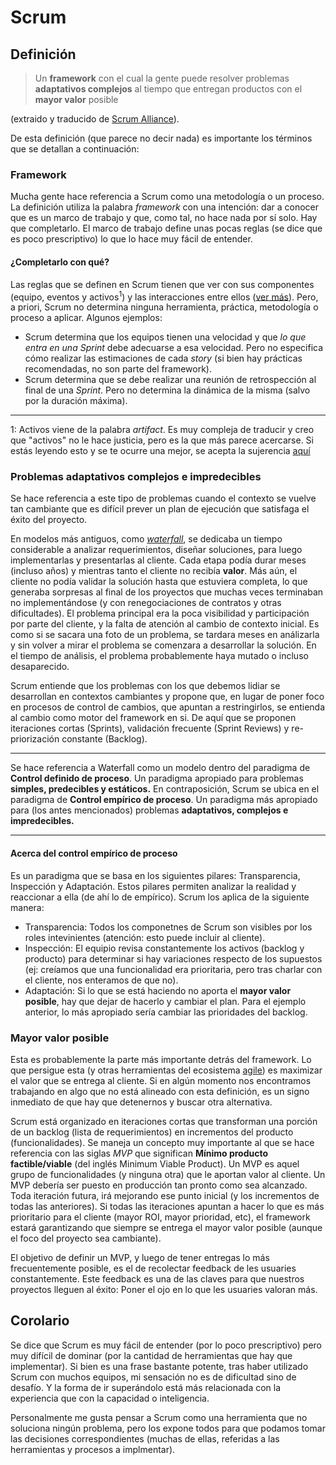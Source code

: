 # Scrum

## Definición

> Un **framework** con el cual la gente puede resolver problemas **adaptativos complejos** al tiempo que entregan productos con el **mayor valor** posible

(extraido y traducido de [Scrum Alliance](https://www.scrumalliance.org/about-scrum/definition)).

De esta definición (que parece no decir nada) es importante los términos que se detallan a continuación:

### Framework

Mucha gente hace referencia a Scrum como una metodología o un proceso. La definición utiliza la palabra *framework* con una intención: dar a conocer que es un marco de trabajo y que, como tal, no hace nada por sí solo. Hay que completarlo. El marco de trabajo define unas pocas reglas (se dice que es poco prescriptivo) lo que lo hace muy fácil de entender.

#### ¿Completarlo con qué?

Las reglas que se definen en Scrum tienen que ver con sus componentes (equipo, eventos y activos<sup>1</sup>) y las interacciones entre ellos ([ver más](./componentes-e-interacciones.md)). Pero, a priori, Scrum no determina ninguna herramienta, práctica, metodología o proceso a aplicar. Algunos ejemplos:
- Scrum determina que los equipos tienen una velocidad y que *lo que entra en una Sprint* debe adecuarse a esa velocidad. Pero no especifica cómo realizar las estimaciones de cada *story* (si bien hay prácticas recomendadas, no son parte del framework).
- Scrum determina que se debe realizar una reunión de retrospección al final de una *Sprint*. Pero no determina la dinámica de la misma (salvo por la duración máxima).

------

1: Activos viene de la palabra *artifact*. Es muy compleja de traducir y creo que "activos" no le hace justicia, pero es la que más parece acercarse. Si estás leyendo esto y se te ocurre una mejor, se acepta la sujerencia [aquí](https://github.com/nohorbee/scrum-intro-accion/issues/new)

### Problemas adaptativos complejos e impredecibles

Se hace referencia a este tipo de problemas cuando el contexto se vuelve tan cambiante que es difícil prever un plan de ejecución que satisfaga el éxito del proyecto.

En modelos más antiguos, como [*waterfall*](https://es.wikipedia.org/wiki/Desarrollo_en_cascada), se dedicaba un tiempo considerable a analizar requerimientos, diseñar soluciones, para luego implementarlas y presentarlas al cliente. Cada etapa podía durar meses (incluso años) y mientras tanto el cliente no recibía **valor**. Más aún, el cliente no podía validar la solución hasta que estuviera completa, lo que generaba sorpresas al final de los proyectos que muchas veces terminaban no implementándose (y con renegociaciones de contratos y otras dificultades). El problema principal era la poca visibilidad y participación por parte del cliente, y la falta de atención al cambio de contexto inicial. Es como si se sacara una foto de un problema, se tardara meses en análizarla y sin volver a mirar el problema se comenzara a desarrollar la solución. En el tiempo de análisis, el problema probablemente haya mutado o incluso desaparecido.

Scrum entiende que los problemas con los que debemos lidiar se desarrollan en contextos cambiantes y propone que, en lugar de poner foco en procesos de control de cambios, que apuntan a restringirlos, se entienda al cambio como motor del framework en si. De aquí que se proponen iteraciones cortas (Sprints), validación frecuente (Sprint Reviews) y re-priorización constante (Backlog).

---
Se hace referencia a Waterfall como un modelo dentro del paradigma de **Control definido de proceso**. Un paradigma apropiado para problemas **simples, predecibles y estáticos.**
En contraposición, Scrum se ubica en el paradigma de **Control empírico de proceso**. Un paradigma más apropiado para (los antes mencionados) problemas **adaptativos, complejos e impredecibles.**

---

#### Acerca del control empírico de proceso

Es un paradigma que se basa en los siguientes pilares: Transparencia, Inspección y Adaptación. Estos pilares permiten analizar la realidad y reaccionar a ella (de ahí lo de empírico). Scrum los aplica de la siguiente manera:
- Transparencia: Todos los componetnes de Scrum son visibles por los roles intevinientes (atención: esto puede incluir al cliente).
- Inspección: El equipio revisa constantemente los activos (backlog y producto) para determinar si hay variaciones respecto de los supuestos (ej: creíamos que una funcionalidad era prioritaria, pero tras charlar con el cliente, nos enteramos de que no).
- Adaptación: Si lo que se está haciendo no aporta el **mayor valor posible**, hay que dejar de hacerlo y cambiar el plan. Para el ejemplo anterior, lo más apropiado sería cambiar las prioridades del backlog.

### Mayor valor posible

Esta es probablemente la parte más importante detrás del framework. Lo que persigue esta (y otras herramientas del ecosistema [agile](./agile.md)) es maximizar el valor que se entrega al cliente. Si en algún momento nos encontramos trabajando en algo que no está alineado con esta definición, es un signo inmediato de que hay que detenernos y buscar otra alternativa.

Scrum está organizado en iteraciones cortas que transforman una porción de un backlog (lista de requerimientos) en incrementos del producto (funcionalidades). Se maneja un concepto muy importante al que se hace referencia con las siglas *MVP* que significan **Mínimo producto factible/viable** (del inglés Minimum Viable Product). Un MVP es aquel grupo de funcionalidades (y ninguna otra) que le aportan valor al cliente. Un MVP debería ser puesto en producción tan pronto como sea alcanzado. Toda iteración futura, irá mejorando ese punto inicial (y los incrementos de todas las anteriores). Si todas las iteraciones apuntan a hacer lo que es más prioritario para el cliente (mayor ROI, mayor prioridad, etc), el framework estará garantizando que siempre se entrega el mayor valor posible (aunque el foco del proyecto sea cambiante).

El objetivo de definir un MVP, y luego de tener entregas lo más frecuentemente posible, es el de recolectar feedback de les usuaries constantemente. Este feedback es una de las claves para que nuestros proyectos lleguen al éxito: Poner el ojo en lo que les usuaries valoran más.

## Corolario

Se dice que Scrum es muy fácil de entender (por lo poco prescriptivo) pero muy difícil de dominar (por la cantidad de herramientas que hay que implementar).
Si bien es una frase bastante potente, tras haber utilizado Scrum con muchos equipos, mi sensación no es de dificultad sino de desafío. Y la forma de ir superándolo está más relacionada con la experiencia que con la capacidad o inteligencia.

Personalmente me gusta pensar a Scrum como una herramienta que no soluciona ningún problema, pero los expone todos para que podamos tomar las decisiones correspondientes (muchas de ellas, referidas a las herramientas y procesos a implmentar).
